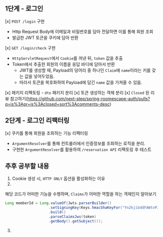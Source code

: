 ## 1단계 - 로그인
[x] `POST /login` 구현
- Http Request Body에 이메일과 비밀번호를 담아 전달하면 이를 통해 회원 조회
- 발급한 JWT 토큰을 쿠키에 담아 반환

[x] `GET /login/check` 구현
- `HttpServletRequest`에서 `Cookie`를 꺼낸 뒤, `token` 값을 추출
- Token에서 추출한 회원의 이름을 응답 바디에 담아서 반환
  - JWT를 생성할 때, Payload의 덩어리 중 하나인 `Claim`에 `name`이라는 키를 갖는 값을 넣어두었음.
  - 따라서 토큰을 복호화하여 Payload에 담긴 `name` 값을 가져올 수 있음.
    
[x] 패키지 리팩토링 - `dto` 패키지 분리
[x] 토큰 생성하는 객체 분리
[x] `Closed` 된 리뷰 참고하기(https://github.com/next-step/spring-roomescape-auth/pulls?q=is%3Apr+is%3Aclosed+sort%3Acomments-desc)

## 2단계 - 로그인 리팩터링
[x] 쿠키를 통해 회원을 조회하는 기능 리팩터링
- `ArgumentResolver`를 통해 컨트롤러에서 인증정보를 조회하는 로직을 분리.
- 구현한 `ArgumentResolver`를 활용하여 `/reservation API` 리팩토링 후 테스트




## 추후 공부할 내용
1. Cookie 생성 시, `HTTP ONLY` 옵션을 활성화하는 이유
2. 
해당 코드가 어떠한 기능을 수행하며, `Claims`가 어떠한 역할을 하는 객체인지 알아보기
```java
Long memberId = Long.valueOf(Jwts.parserBuilder()
                    .setSigningKey(Keys.hmacShaKeyFor("Yn2kjibddFAWtnPJ2AFlL8WXmohJMCvigQggaEypa5E=".getBytes()))
                    .build()
                    .parseClaimsJws(token)
                    .getBody().getSubject());
```
3. 
